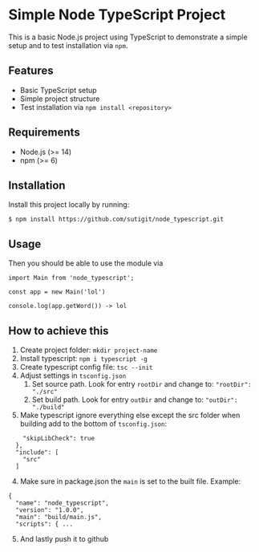 # Simple Node TypeScript Project

This is a basic Node.js project using TypeScript to demonstrate a simple setup and to test installation via `npm`.

## Features

- Basic TypeScript setup
- Simple project structure
- Test installation via `npm install <repository>`

## Requirements

- Node.js (>= 14)
- npm (>= 6)

## Installation

Install this project locally by running:

```
$ npm install https://github.com/sutigit/node_typescript.git
```

## Usage
Then you should be able to use the module via 
```
import Main from 'node_typescript';

const app = new Main('lol')

console.log(app.getWord()) -> lol
```

## How to achieve this
1. Create project folder: `mkdir project-name`
2. Install typescript: `npm i typescript -g`
3. Create typescript config file: `tsc --init`
4. Adjust settings in `tsconfig.json`
    1. Set source path. Look for entry `rootDir` and change to: `"rootDir": "./src"`
    2. Set build path. Look for entry `outDir` and change to: `"outDir": "./build"`
5. Make typescript ignore everything else except the src folder when building add to the bottom of `tsconfig.json`:
```
    "skipLibCheck": true                                 
  },
  "include": [
    "src"
  ]
```
4. Make sure in package.json the `main` is set to the built file. Example:
```
{
  "name": "node_typescript",
  "version": "1.0.0",
  "main": "build/main.js",
  "scripts": { ...
```
5. And lastly push it to github